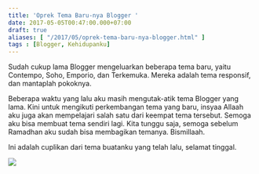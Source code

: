 ```yaml
---
title: 'Oprek Tema Baru-nya Blogger '
date: 2017-05-05T00:47:00.000+07:00
draft: true
aliases: [ "/2017/05/oprek-tema-baru-nya-blogger.html" ]
tags : [Blogger, Kehidupanku]
---
```


Sudah cukup lama Blogger mengeluarkan beberapa tema baru, yaitu Contempo, Soho, Emporio, dan Terkemuka. Mereka adalah tema responsif, dan mantaplah pokoknya.  
  
Beberapa waktu yang lalu aku masih mengutak-atik tema Blogger yang lama. Kini untuk mengikuti perkembangan tema yang baru, insyaa Allaah aku juga akan mempelajari salah satu dari keempat tema tersebut. Semoga aku bisa membuat tema sendiri lagi. Kita tunggu saja, semoga sebelum Ramadhan aku sudah bisa membagikan temanya. Bismillaah.  
  
Ini adalah cuplikan dari tema buatanku yang telah lalu, selamat tinggal.  
  

[![](https://4.bp.blogspot.com/-fZQ3GO9n8h0/WQtodSFR-qI/AAAAAAAAHc0/7Ez7zhFCrTkPl-49vBXaa_HRorZ5URf6ACLcB/s320/Screenshot%2Bfrom%2B2017-05-05%2B00-35-07.png)](https://4.bp.blogspot.com/-fZQ3GO9n8h0/WQtodSFR-qI/AAAAAAAAHc0/7Ez7zhFCrTkPl-49vBXaa_HRorZ5URf6ACLcB/s1600/Screenshot%2Bfrom%2B2017-05-05%2B00-35-07.png)
